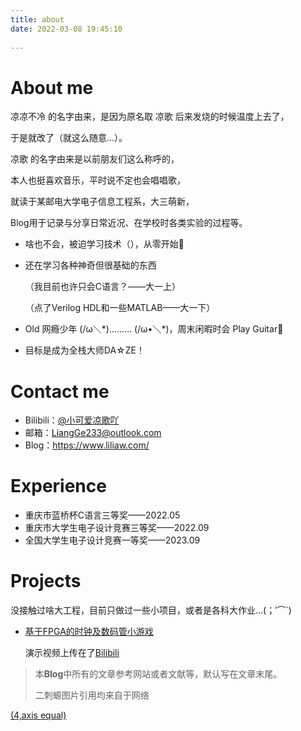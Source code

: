 ```yaml
---
title: about
date: 2022-03-08 19:45:10
  
---
```


# About me

凉凉不冷 的名字由来，是因为原名取 凉歌 后来发烧的时候温度上去了，

于是就改了（就这么随意...）。

凉歌 的名字由来是以前朋友们这么称呼的，

本人也挺喜欢音乐，平时说不定也会唱唱歌，

就读于某邮电大学电子信息工程系，大三萌新，

Blog用于记录与分享日常近况、在学校时各类实验的过程等。

+ 啥也不会，被迫学习技术（），从零开始🙏

+ 还在学习各种神奇但很基础的东西

  （我目前也许只会C语言？——大一上）

  （点了Verilog HDL和一些MATLAB——大一下）

+ Old  网瘾少年 (/ω＼\*)……… (/ω•＼\*)，周末闲暇时会 Play Guitar🎸

+ 目标是成为全栈大师DA☆ZE！

# Contact me
+	Bilibili：[<u>@小可爱凉歌吖</u>](https://space.bilibili.com/45024635)
+	邮箱：LiangGe233@outlook.com
+	Blog：https://www.liliaw.com/

# Experience

+ 重庆市蓝桥杯C语言三等奖——2022.05
+ 重庆市大学生电子设计竞赛三等奖——2022.09
+ 全国大学生电子设计竞赛一等奖——2023.09

# Projects

没接触过啥大工程，目前只做过一些小项目，或者是各科大作业…(；′⌒`)

+ [基于FPGA的时钟及数码管小游戏](https://www.liliaw.com/2022/06/20/FPGA%E5%AE%9E%E9%AA%8C%E6%8A%A5%E5%91%8A/)

  演示视频上传在了[Bilibili](https://www.bilibili.com/video/BV12U4y1X7Vj/?spm_id_from=333.999.0.0)


>   本**Blog**中所有的文章参考网站或者文献等，默认写在文章末尾。
>
>   二刺螈图片引用均来自于网络



[(4,axis equal)](https://pan.baidu.com/s/1KrjABGWs0c8AJ0aJ1iBf1w?qq-pf-to=pcqq.c2c)